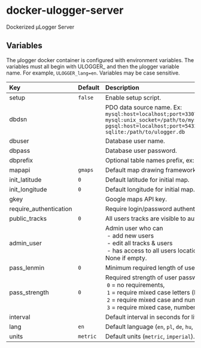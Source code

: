 # docker-ulogger-server
Dockerized &#x00B5;Logger Server

## Variables

The &#x00B5;logger docker container is configured with environment variables. The
variables must all begin with ULOGGER_ and then the &#x00B5;logger variable name. 
For example, `ULOGGER_lang=en`. Variables may be case sensitive.

|Key|Default|Description|
|:-|:-|:-|
|setup|`false`|Enable setup script.|
|dbdsn||PDO data source name. Ex:<br/>`mysql:host=localhost;port=3307;dbname=ulogger;charset=utf8`<br/>`mysql:unix_socket=/path/to/mysql.sock;dbname=ulogger;charset=utf8`<br/>`pgsql:host=localhost;port=5432;dbname=ulogger`<br/>`sqlite:/path/to/ulogger.db`|
|dbuser||Database user name.|
|dbpass||Database user password.|
|dbprefix||Optional table names prefix, ex: `ulogger_`.|
|mapapi|`gmaps`|Default map drawing framework. (`gmaps`, `openlayers`, `openlayers3`)|
|init_latitude|`0`|Default latitude for initial map.|
|init_longitude|`0`|Default longitude for initial map.|
|gkey||Google maps API key.|
|require_authentication||Require login/password authentication. (`0`=no, `1`=yes)|
|public_tracks|`0`|All users tracks are visible to authenticated user.|
|admin_user||Admin user who can<br/>&nbsp;- add new users<br/>&nbsp;- edit all tracks & users<br/>&nbsp;- has access to all users locations.<br/>None if empty.|
|pass_lenmin|`0`|Minimum required length of user password.|
|pass_strength|`0`|Required strength of user password.<br>&nbsp;`0` = no requirements,<br/>&nbsp;`1` = require mixed case letters (lower and upper),<br/>&nbsp;`2` = require mixed case and numbers,<br/>&nbsp;`3` = require mixed case, numbers and non-alphanumeric characters|
|interval||Default interval in seconds for live auto reload. `0` = disable|
|lang|`en`|Default language (`en`, `pl`, `de`, `hu`, `fr`, `it`).|
|units|`metric`|Default units (`metric`, `imperial`).|

